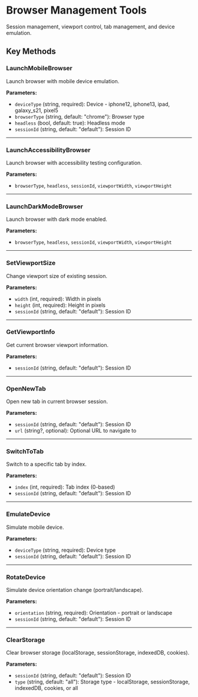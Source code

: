 # Browser Management Tools

Session management, viewport control, tab management, and device emulation.

## Key Methods

### LaunchMobileBrowser
Launch browser with mobile device emulation.

**Parameters:**
- `deviceType` (string, required): Device - iphone12, iphone13, ipad, galaxy_s21, pixel5
- `browserType` (string, default: "chrome"): Browser type
- `headless` (bool, default: true): Headless mode
- `sessionId` (string, default: "default"): Session ID

---

### LaunchAccessibilityBrowser
Launch browser with accessibility testing configuration.

**Parameters:**
- `browserType`, `headless`, `sessionId`, `viewportWidth`, `viewportHeight`

---

### LaunchDarkModeBrowser
Launch browser with dark mode enabled.

**Parameters:**
- `browserType`, `headless`, `sessionId`, `viewportWidth`, `viewportHeight`

---

### SetViewportSize
Change viewport size of existing session.

**Parameters:**
- `width` (int, required): Width in pixels
- `height` (int, required): Height in pixels
- `sessionId` (string, default: "default"): Session ID

---

### GetViewportInfo
Get current browser viewport information.

**Parameters:**
- `sessionId` (string, default: "default"): Session ID

---

### OpenNewTab
Open new tab in current browser session.

**Parameters:**
- `sessionId` (string, default: "default"): Session ID
- `url` (string?, optional): Optional URL to navigate to

---

### SwitchToTab
Switch to a specific tab by index.

**Parameters:**
- `index` (int, required): Tab index (0-based)
- `sessionId` (string, default: "default"): Session ID

---

### EmulateDevice
Simulate mobile device.

**Parameters:**
- `deviceType` (string, required): Device type
- `sessionId` (string, default: "default"): Session ID

---

### RotateDevice
Simulate device orientation change (portrait/landscape).

**Parameters:**
- `orientation` (string, required): Orientation - portrait or landscape
- `sessionId` (string, default: "default"): Session ID

---

### ClearStorage
Clear browser storage (localStorage, sessionStorage, indexedDB, cookies).

**Parameters:**
- `sessionId` (string, default: "default"): Session ID
- `type` (string, default: "all"): Storage type - localStorage, sessionStorage, indexedDB, cookies, or all

